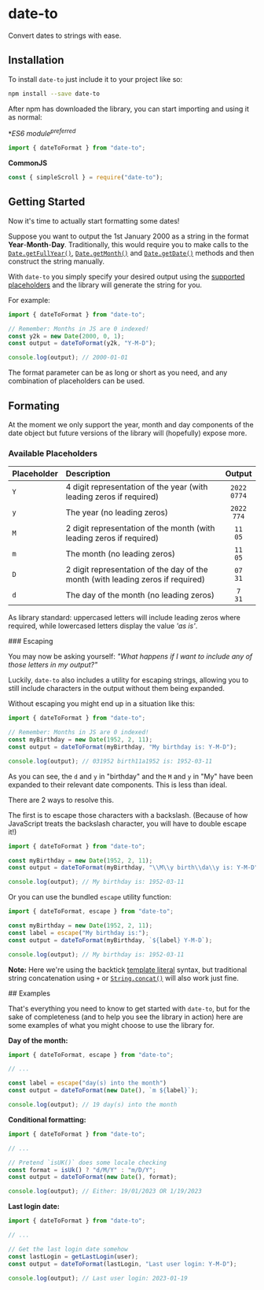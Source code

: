 # date-to

Convert dates to strings with ease.

## Installation

To install `date-to` just include it to your project like so:

```sh
npm install --save date-to
```

After npm has downloaded the library, you can start importing and using it as
normal:

**ES6 module<sup>*preferred</sup>**

```js
import { dateToFormat } from "date-to";
```

**CommonJS**

```js
const { simpleScroll } = require("date-to");
```

## Getting Started

Now it's time to actually start formatting some dates!

Suppose you want to output the 1st January 2000 as a string in the format
**Year**-**Month**-**Day**. Traditionally, this would require you to make calls
to the [`Date.getFullYear()`](https://developer.mozilla.org/en-US/docs/Web/JavaScript/Reference/Global_Objects/Date/getFullYear),
[`Date.getMonth()`](https://developer.mozilla.org/en-US/docs/Web/JavaScript/Reference/Global_Objects/Date/getMonth)
and [`Date.getDate()`](https://developer.mozilla.org/en-US/docs/Web/JavaScript/Reference/Global_Objects/Date/getDate)
methods and then construct the string manually.

With `date-to` you simply specify your desired output using the
[supported placeholders](#available-placeholders) and the library will generate
the string for you.

For example:

```js
import { dateToFormat } from "date-to";

// Remember: Months in JS are 0 indexed!
const y2k = new Date(2000, 0, 1);
const output = dateToFormat(y2k, "Y-M-D");

console.log(output); // 2000-01-01
```

The format parameter can be as long or short as you need, and any combination of
placeholders can be used.

## Formating

At the moment we only support the year, month and day components of the date
object but future versions of the library will (hopefully) expose more.

### Available Placeholders

| Placeholder | Description | Output |
| :--- | :--- | :---: |
| `Y` | 4 digit representation of the year (with leading zeros if required) | `2022`<br>`0774` |
| `y` | The year (no leading zeros) | `2022`<br>`774` |
| `M` | 2 digit representation of the month (with leading zeros if required) | `11`<br>`05` |
| `m` | The month (no leading zeros) | `11`<br>`05` |
| `D` | 2 digit representation of the day of the month (with leading zeros if required) | `07`<br>`31` |
| `d` | The day of the month (no leading zeros) | `7`<br>`31` |

As library standard: uppercased letters will include leading zeros where
required, while lowercased letters display the value _'as is'_.

### Escaping

You may now be asking yourself: _"What happens if I want to include any of those
letters in my output?"_

Luckily, `date-to` also includes a utility for escaping strings, allowing you to
still include characters in the output without them being expanded.

Without escaping you might end up in a situation like this:

```js
import { dateToFormat } from "date-to";

// Remember: Months in JS are 0 indexed!
const myBirthday = new Date(1952, 2, 11);
const output = dateToFormat(myBirthday, "My birthday is: Y-M-D");

console.log(output); // 031952 birth11a1952 is: 1952-03-11
```

As you can see, the `d` and `y` in "birthday" and the `M` and `y` in "My" have
been expanded to their relevant date components. This is less than ideal.

There are 2 ways to resolve this.

The first is to escape those characters with a backslash. (Because of how
JavaScript treats the backslash character, you will have to double escape it!)

```js
import { dateToFormat } from "date-to";

const myBirthday = new Date(1952, 2, 11);
const output = dateToFormat(myBirthday, "\\M\\y birth\\da\\y is: Y-M-D");

console.log(output); // My birthday is: 1952-03-11
```

Or you can use the bundled `escape` utility function:

```js
import { dateToFormat, escape } from "date-to";

const myBirthday = new Date(1952, 2, 11);
const label = escape("My birthday is:");
const output = dateToFormat(myBirthday, `${label} Y-M-D`);

console.log(output); // My birthday is: 1952-03-11
```

**Note:** Here we're using the backtick
[template literal](https://developer.mozilla.org/en-US/docs/Web/JavaScript/Reference/Template_literals)
syntax, but traditional string concatenation using `+` or [`String.concat()`](https://developer.mozilla.org/en-US/docs/Web/JavaScript/Reference/Global_Objects/String/concat)
will also work just fine.

## Examples

That's everything you need to know to get started with `date-to`, but for the
sake of completeness (and to help you see the library in action) here are some
examples of what you might choose to use the library for.

**Day of the month:**

```js
import { dateToFormat, escape } from "date-to";

// ...

const label = escape("day(s) into the month")
const output = dateToFormat(new Date(), `m ${label}`);

console.log(output); // 19 day(s) into the month
```

**Conditional formatting:**

```js
import { dateToFormat } from "date-to";

// ...

// Pretend `isUK()` does some locale checking
const format = isUk() ? "d/M/Y" : "m/D/Y";
const output = dateToFormat(new Date(), format);

console.log(output); // Either: 19/01/2023 OR 1/19/2023
```

**Last login date:**

```js
import { dateToFormat } from "date-to";

// ...

// Get the last login date somehow
const lastLogin = getLastLogin(user);
const output = dateToFormat(lastLogin, "Last user login: Y-M-D");

console.log(output); // Last user login: 2023-01-19
```
